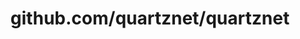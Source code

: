 ---
layout: post
title: github.com/quartznet/quartznet
categories: link
tags: [انگلیسی, گیت‌هاب, برنامه‌نویسی]
---